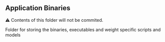 ## Application Binaries

:warning: Contents of this folder will not be commited.

Folder for storing the binaries, executables and weight specific scripts and models